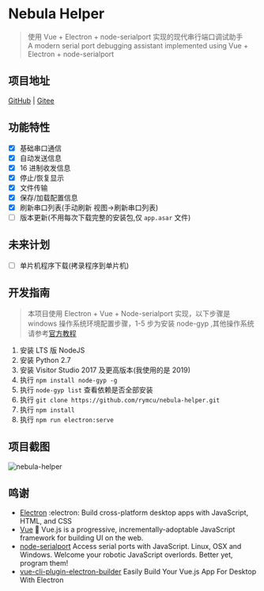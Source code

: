 # Nebula Helper
> 使用 Vue + Electron + node-serialport 实现的现代串行端口调试助手  
  A modern serial port debugging assistant implemented using Vue + Electron + node-serialport
## 项目地址
  [GitHub](https://github.com/rymcu/nebula-helper) | [Gitee](https://gitee.com/ronger-x/nebula-helper)
## 功能特性
- [x] 基础串口通信
- [x] 自动发送信息
- [x] 16 进制收发信息
- [x] 停止/恢复显示
- [x] 文件传输
- [x] 保存/加载配置信息
- [x] 刷新串口列表(手动刷新 视图->刷新串口列表)
- [ ] 版本更新(不用每次下载完整的安装包,仅 `app.asar` 文件)
## 未来计划
- [ ] 单片机程序下载(拷录程序到单片机)
## 开发指南
> 本项目使用 Electron + Vue + Node-serialport 实现，以下步骤是 windows 操作系统环境配置步骤，1-5 步为安装 node-gyp ,其他操作系统请参考[官方教程](https://github.com/nodejs/node-gyp)
1. 安装 LTS 版 NodeJS
2. 安装 Python 2.7
3. 安装 Visitor Studio 2017 及更高版本(我使用的是 2019)
4. 执行 `npm install node-gyp -g`
5. 执行 `node-gyp list` 查看依赖是否全部安装
6. 执行 `git clone https://github.com/rymcu/nebula-helper.git`
7. 执行 `npm install`
8. 执行 `npm run electron:serve`  
## 项目截图
![nebula-helper](https://github.com/rymcu/nebula-helper/blob/master/src/assets/nebula-helper.png?raw=true)
## 鸣谢
- [Electron](https://github.com/electron/electron) :electron: Build cross-platform desktop apps with JavaScript, HTML, and CSS
- [Vue](https://github.com/vuejs/vue) 🖖 Vue.js is a progressive, incrementally-adoptable JavaScript framework for building UI on the web.
- [node-serialport](https://github.com/serialport/node-serialport) Access serial ports with JavaScript. Linux, OSX and Windows. Welcome your robotic JavaScript overlords. Better yet, program them!
- [vue-cli-plugin-electron-builder](https://github.com/nklayman/vue-cli-plugin-electron-builder) Easily Build Your Vue.js App For Desktop With Electron
